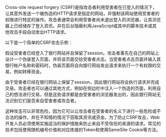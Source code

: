 

Cross-site request forgery (CSRF)是指攻击者利用受害者在已登入的情况下，让其意外发送一个被伪造的HTTP请求至指定的网站，并强制该网站使用受害者的权限进行特定的操作。攻击者通常会利用受害者尚未退出登入的浏览器，让其浏览器上已经储存了登入资讯，并在后台隐蔽利用JavaScript或其中的脚本技术或其他攻击手段自动发出HTTP请求。

以下是一个简单的CSRF攻击示例：

假设受害者已经登入了银行网站并且保留了session。攻击者事先在自己的网站上设计一个伪装登入页面，并将该页面交给受害者点击。当受害者点击页面并输入其银行帐户名称和密码时，伪装页面将会向银行网站发出请求来执行一个有权限的交易，例如转移资金。

由于受害者已经在银行网站上保留了session，因此银行网站将会执行请求并完成交易。攻击者也可以通过其他方式，例如在侧边栏中注入一个伪造的页面，利用自己的想法进行交易，但是这些请求都是由受害者的浏览器发出的，因此银行网站无法识别它们是否来自受害者或攻击者。

这种攻击可以非常危险，因为它可以让攻击者在受害者的名义下进行一些危险或不合法的操作，并在不知情的情况下窃取其资讯或资金。为了防止CSRF攻击，Web开发人员必须使用实施适当的保护措施来防止来自不受信任的来源的请求。常见的技术包括使用随机编号价值和对应炼接的Token和使用SameSite Cookie等方法。